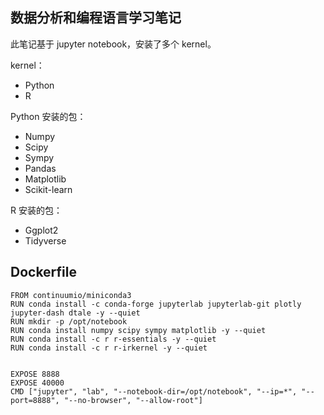 ## 数据分析和编程语言学习笔记

此笔记基于 jupyter notebook，安装了多个 kernel。

kernel：

 * Python
 * R

Python 安装的包：

 * Numpy
 * Scipy
 * Sympy
 * Pandas
 * Matplotlib
 * Scikit-learn

R 安装的包：

 * Ggplot2
 * Tidyverse


## Dockerfile

```
FROM continuumio/miniconda3
RUN conda install -c conda-forge jupyterlab jupyterlab-git plotly jupyter-dash dtale -y --quiet
RUN mkdir -p /opt/notebook
RUN conda install numpy scipy sympy matplotlib -y --quiet
RUN conda install -c r r-essentials -y --quiet
RUN conda install -c r r-irkernel -y --quiet


EXPOSE 8888
EXPOSE 40000
CMD ["jupyter", "lab", "--notebook-dir=/opt/notebook", "--ip=*", "--port=8888", "--no-browser", "--allow-root"]
```